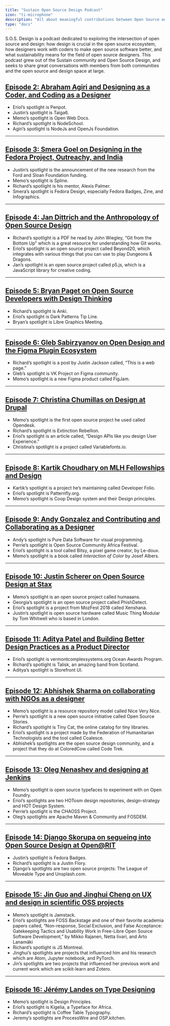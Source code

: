 ```yaml
---
title: "Sustain Open Source Design Podcast"
icon: "ti-microphone"
description: "All about meaningful contributions between Open Source and Design"
type: "docs"
---
```


S.O.S. Design is a podcast dedicated to exploring the intersection of open source and design: how design is crucial in the open source ecosystem, how designers work with coders to make open source software better, and what sustainability means for the field of open source designers. This podcast grew out of the Sustain community and Open Source Design, and seeks to share great conversations with members from both communities and the open source and design space at large.

## [Episode 2: Abraham Agiri and Designing as a Coder, and Coding as a Designer](https://sosdesign.sustainoss.org/2)

- Eriol’s spotlight is Penpot.
- Justin’s spotlight is Taiga6.
- Memo’s spotlight is Open Web Docs.
- Richard’s spotlight is NodeSchool.
- Agiri’s spotlight is NodeJs and OpenJs Foundation.

---

## [Episode 3: Smera Goel on Designing in the Fedora Project, Outreachy, and India](https://sosdesign.sustainoss.org/3)
- Justin’s spotlight is the announcement of the new research from the Ford and Sloan Foundation funding. 
- Memo’s spotlight is Spline.
- Richard’s spotlight is his mentor, Alexis Palmer.
- Smera’s spotlight is Fedora Design, especially Fedora Badges, Zine, and Infographics.

---

## [Episode 4: Jan Dittrich and the Anthropology of Open Source Design](https://sosdesign.sustainoss.org/4)
- Richard’s spotlight is a PDF he read by John Wiegley, “Git from the Bottom Up” which is a great resource for understanding how Git works.
- Eriol’s spotlight is an open source project called Beyond20, which integrates with various things that you can use to play Dungeons & Dragons.
- Jan’s spotlight is an open source project called p5.js, which is a JavaScript library for creative coding. 

---

## [Episode 5: Bryan Paget on Open Source Developers with Design Thinking](https://sosdesign.sustainoss.org/5)
- Richard’s spotlight is Anki.
- Eriol’s spotlight is Dark Patterns Tip Line. 
- Bryan’s spotlight is Libre Graphics Meeting.

---

## [Episode 6: Gleb Sabirzyanov on Open Design and the Figma Plugin Ecosystem](https://sosdesign.sustainoss.org/6)
- Richard’s spotlight is a post by Justin Jackson called, “This is a web page.”
- Gleb’s spotlight is VK Project on Figma community. 
- Memo’s spotlight is a new Figma product called FigJam.

---

## [Episode 7: Christina Chumillas on Design at Drupal](https://sosdesign.sustainoss.org/7)
- Memo’s spotlight is the first open source project he used called Opendesk.
- Richard’s spotlight is Extinction Rebellion.
- Eriol’s spotlight is an article called, “Design APIs like you design User Experience.”
- Christina’s spotlight is a project called Variablefonts.io.

---

## [Episode 8: Kartik Choudhary on MLH Fellowships and Design](https://sosdesign.sustainoss.org/8)
- Kartik’s spotlight is a project he’s maintaining called Developer Folio.
- Eriol’s spotlight is Patternfly.org.
- Memo’s spotlight is Coop Design system and their Design principles.

---

## [Episode 9: Andy Gonzalez and Contributing and Collaborating as a Designer](https://sosdesign.sustainoss.org/9)
- Andy’s spotlight is Pure Data Software for visual programming. 
- Perrie’s spotlight is Open Source Community Africa Festival.
- Eriol’s spotlight is a tool called Bitsy, a pixel game creator, by Le-doux.
- Memo’s spotlight is a book called _Interaction of Color_ by Josef Albers.

---

## [Episode 10: Justin Scherer on Open Source Design at Stax](https://sosdesign.sustainoss.org/10)
- Memo’s spotlight is an open source project called humaaans.
- Georgia’s spotlight is an open source project called PhishDetect.
- Eriol’s spotlight is a project from MozFest 2018 called Xenshana.
- Justin’s spotlight is open source hardware called Music Thing Modular by Tom Whitwell who is based in London.

---

## [Episode 11: Aditya Patel and Building Better Design Practices as a Product Director](https://sosdesign.sustainoss.org/11)
- Eriol’s spotlight is vermontcomplexsystems.org Ocean Awards Program.
- Richard’s spotlight is Talisk, an amazing band from Scotland.
- Aditya’s spotlight is Storefront UI.

---

## [Episode 12: Abhishek Sharma on collaborating with NGOs as a designer](https://sosdesign.sustainoss.org/12)
- Memo’s spotlight is a resource repository model called Nice Very Nice.
- Perrie’s spotlight is a new open source initiative called Open Source Stories.
- Richard’s spotlight is Tiny Cat, the online catalog for tiny libraries.
- Eriol’s spotlight is a project made by the Federation of Humanitarian Technologists and the tool called Coalesce.
- Abhishek’s spotlights are the open source design community, and a project that they do at ColoredCow called Code Trek.

---

## [Episode 13: Oleg Nenashev and designing at Jenkins](https://sosdesign.sustainoss.org/13)
- Memo’s spotlight is open source typefaces to experiment with on Open Foundry.
- Eriol’s spotlights are two HOTosm design repositories, design-strategy and HOT Design System.
- Perrie’s spotlight is the CHAOSS Project.
- Oleg’s spotlights are Apache Maven & Community and FOSDEM.

---

## [Episode 14: Django Skorupa on segueing into Open Source Design at Open@RIT](https://sosdesign.sustainoss.org/14)
- Justin’s spotlight is Fedora Badges.
- Richard’s spotlight is a Justin Flory.
- Django’s spotlights are two open source projects: The League of Moveable Type and Unsplash.com.

---

## [Episode 15: Jin Guo and Jinghui Cheng on UX and design in scientific OSS projects](https://sosdesign.sustainoss.org/15)
- Memo’s spotlight is Jamstack.
- Eriol’s spotlights are FOSS Backstage and one of their favorite academia papers called, “Non-response, Social Exclusion, and False Acceptance:  Gatekeeping Tactics and Usability Work in Free-Libre Open Source Software Development,” by Mikko Rajanen, Netta Iivari, and Arto Lanamäki 
- Richard’s spotlight is JS Montreal.
- Jinghui’s spotlights are projects that influenced him and his research which are Atom, Jupyter notebook, and PyTorch.
- Jin’s spotlights are two projects that influenced her previous work and current work which are scikit-learn and Zotero.

---

## [Episode 16: Jérémy Landes on Type Designing](https://sosdesign.sustainoss.org/16)
- Memo’s spotlight is Design Principles.
- Eriol’s spotlight is Kigelia, a Typeface for Africa.
- Richard’s spotlight is Coffee Table Typography. 
- Jeremy’s spotlights are ProcessWire and OSP.kitchen.
